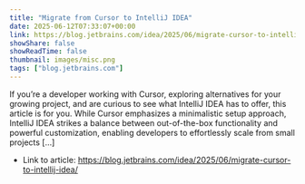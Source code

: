 ```yaml
---
title: "Migrate from Cursor to IntelliJ IDEA"
date: 2025-06-12T07:33:07+00:00
link: https://blog.jetbrains.com/idea/2025/06/migrate-cursor-to-intellij-idea/
showShare: false
showReadTime: false
thumbnail: images/misc.png
tags: ["blog.jetbrains.com"]
---
```

If you’re a developer working with Cursor, exploring alternatives for your growing project, and are curious to see what IntelliJ IDEA has to offer, this article is for you. While Cursor emphasizes a minimalistic setup approach, IntelliJ IDEA strikes a balance between out-of-the-box functionality and powerful customization, enabling developers to effortlessly scale from small projects […]

- Link to article: https://blog.jetbrains.com/idea/2025/06/migrate-cursor-to-intellij-idea/